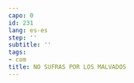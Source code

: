 ```yaml
---
capo: 0
id: 231
lang: es-es
step: ''
subtitle: ''
tags:
- com
title: NO SUFRAS POR LOS MALVADOS
---
```

